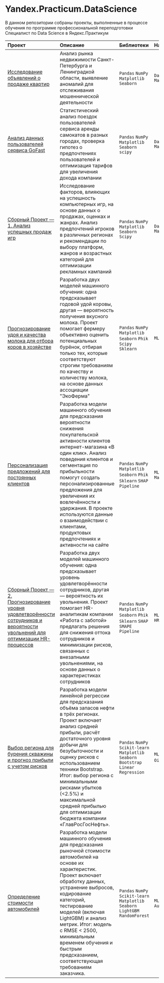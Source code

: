 # Yandex.Practicum.DataScience

В данном репозитории собраны проекты, выполненные в процессе обучения по программе профессиональной переподготовки Специалист по Data Science в Яндекс.Практикум

| Проект                | Описание               | Библиотеки                  | Навыки                       |
| :-------------------- | :--------------------- |:---------------------------| :---------------------------|
| [Исследование объявлений о продаже квартир](https://github.com/LordPounds1/Yandex.Practicum.DataScience/blob/LordPounds1.github.io/1.%20Исследование%20объявлений%20о%20продаже%20квартир.ipynb) | Анализ рынка недвижимости Санкт-Петербурга и Ленинградкой области, выявление аномалий для отслеживания мошеннической деятельности | `Pandas` `NumPy` `Matplotlib` `Seaborn` | `Data Analysis` `Маркетинг_анализ` |
| [Анализ данных пользователей сервиса GoFast](https://github.com/LordPounds1/Yandex.Practicum.DataScience/blob/LordPounds1.github.io/2.%20Анализ%20данных%20пользователей%20сервиса%20GoFast.ipynb) | Статистический анализ поездок пользователей сервиса аренды самокатов в разных городах, проверка гипотез о предпочтениях пользователей и оптимизация тарифов для увеличения дохода компании | `Pandas` `NumPy` `Matplotlib` `Seaborn` `scipy` | `Data Analysis` `Маркетинг_анализ` |
| [Сборный Проект — 1. Анализ успешных продаж игр](https://github.com/LordPounds1/Yandex.Practicum.DataScience/blob/LordPounds1.github.io/Сборный%20Проект%20—%201.%20Анализ%20успешных%20продаж%20игр.ipynb)  | Исследование факторов, влияющих на успешность компьютерных игр, на основе данных о продажах, оценках и жанрах. Анализ предпочтений игроков в различных регионах и рекомендации по выбору платформ, жанров и возрастных категорий для оптимизации рекламных кампаний  | `Pandas` `NumPy` `Matplotlib` `Seaborn` `Scipy`| `Data Analysis` `Маркетинг_анализ` |
| [Прогнозирование удоя и качества молока для отбора коров в хозяйстве](https://github.com/LordPounds1/Yandex.Practicum.DataScience/blob/LordPounds1.github.io/4%20Прогнозирование%20удоя%20и%20качества%20молока%20для%20отбора%20коров%20в%20хозяйстве.ipynb) | Разработка двух моделей машинного обучения: одна предсказывает годовой удой коровы, другая — вероятность получения вкусного молока. Проект помогает фермеру объективно оценить потенциальных бурёнок, отбирая только тех, которые соответствуют строгим требованиям по качеству и количеству молока, на основе данных ассоциации "ЭкоФерма" | `Pandas` `NumPy` `Matplotlib` `Seaborn` `Phik` `Scipy` `Sklearn` | `ML` `Data Analysis` |
| [Персонализация предложений для постоянных клиентов](https://github.com/LordPounds1/Yandex.Practicum.DataScience/blob/LordPounds1.github.io/5%20Персонализация%20предложений%20для%20постоянных%20клиентов.ipynb) | Разработка модели машинного обучения для предсказания вероятности снижения покупательской активности клиентов интернет-магазина «В один клик». Анализ поведения клиентов и сегментация по прибыльности помогут создать персонализированные предложения для увеличения их вовлечённости и удержания. В проекте используются данные о взаимодействии с клиентами, продуктовых предпочтениях и активности на сайте | `Pandas` `NumPy` `Matplotlib` `Seaborn` `Phik` `Sklearn` `SHAP` `Pipeline`  | `ML` `Data Analysis` `Маркетинг_анализ` |
| [Сборный Проект — 2. Прогнозирование уровня удовлетворённости сотрудников и вероятности увольнений для оптимизации HR-процессов](https://github.com/LordPounds1/Yandex.Practicum.DataScience/blob/LordPounds1.github.io/Сборный%20Проект%20—%20%202.%20Прогнозирование%20уровня%20удовлетворённости%20сотрудников%20и%20вероятности%20увольнений%20для%20оптимизации%20HR-процессов.ipynb) | Разработка двух моделей машинного обучения: одна предсказывает уровень удовлетворённости сотрудников, другая — вероятность их увольнения. Проект помогает HR-аналитикам компании «Работа с заботой» предлагать решения для снижения оттока сотрудников и минимизации рисков, связанных с внезапными увольнениями, на основе данных о характеристиках сотрудников | `Pandas` `NumPy` `Matplotlib` `Seaborn` `Phik` `Sklearn` `SHAP` `SMAPE` `Pipeline` | `ML` `Data Analysis` `HR Analytics`|
| [Выбор региона для бурения скважины и прогноз прибыли с учетом рисков](https://github.com/LordPounds1/Yandex.Practicum.DataScience/blob/LordPounds1.github.io/7%20Выбор%20региона%20для%20бурения%20скважины%20и%20прогноз%20прибыли%20с%20учетом%20рисков%20.ipynb) | Разработка модели линейной регрессии для предсказания объёма запасов нефти в трёх регионах. Проект включает анализ средней прибыли, расчёт достаточного уровня добычи для безубыточности и оценку рисков с использованием техники Bootstrap. Итог: выбор региона с минимальными рисками убытков (<2.5%) и максимальной средней прибылью для оптимизации бюджета компании «ГлавРосГосНефть». | `Pandas` `NumPy` `Scikit-learn` `Matplotlib` `Seaborn` `Bootstrap` `Linear` `Regression` | `ML` `Data` `Analysis` `Oil` `Industry` |
| [Определение стоимости автомобилей](https://github.com/LordPounds1/Yandex.Practicum.DataScience/blob/LordPounds1.github.io/8%20Определение%20стоимости%20автомобилей.ipynb) | Разработка модели машинного обучения для предсказания рыночной стоимости автомобилей на основе их характеристик. Проект включает обработку данных, устранение выбросов, кодирование категорий, тестирование моделей (включая LightGBM) и анализ метрик. Итог: модель с RMSE < 2500, минимальным временем обучения и быстрым предсказанием, соответствующая требованиям заказчика. | `Pandas` `NumPy` `Scikit-learn` `Matplotlib` `Seaborn` `LightGBM` `RandomForest` | `ML` `Data` `Analysis` `Automotive` |



